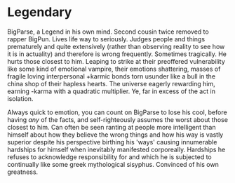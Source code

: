 # Legendary
BigParse, a Legend in his own mind. Second cousin twice removed to rapper BigPun. Lives life way to seriously. Judges people and things prematurely and quite extensively (rather than observing reality to see how it is in actuality) and therefore is wrong frequently. Sometimes tragically. He hurts those closest to him. Leaping to strike at their preoffered vulnerability like some kind of emotional vampire, their emotions shattering, masses of fragile loving interpersonal +karmic bonds torn usunder like a bull in the china shop of their hapless hearts. The universe eagerly rewarding him, earning -karma with a quadratic multiplier. Ye, far in excess of the act in isolation. 


Always quick to emotion, you can count on BigParse to lose his cool, before having _any_ of the facts, and self-righteously assumes the worst about those closest to him.  Can often be seen ranting at people more intelligent than himself about how they believe the wrong things and how his way is vastly superior despite his perspective birthing his 'ways' causing innumerable hardships for himself when inevitably manifested corporeally. Hardships he refuses to acknowledge responsibility for and which he is subjected to continually like some greek mythological sisyphus. Convinced of his own greatness.
